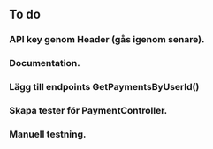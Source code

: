 ## To do

### API key genom Header (gås igenom senare).

### Documentation.

### Lägg till endpoints GetPaymentsByUserId()

### Skapa tester för PaymentController.

### Manuell testning.

